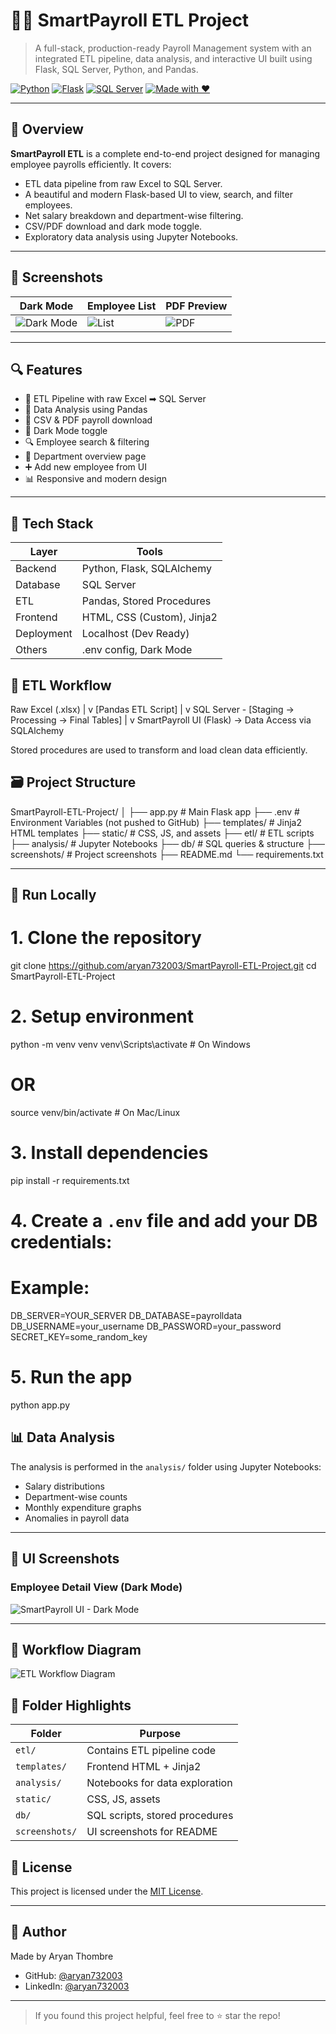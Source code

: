 # 👨‍💼 SmartPayroll ETL Project

> A full-stack, production-ready Payroll Management system with an integrated ETL pipeline, data analysis, and interactive UI built using Flask, SQL Server, Python, and Pandas.

[![Python](https://img.shields.io/badge/Python-3.11-blue?logo=python)](https://www.python.org/)
[![Flask](https://img.shields.io/badge/Flask-Web_Framework-black?logo=flask)](https://flask.palletsprojects.com/)
[![SQL Server](https://img.shields.io/badge/SQL%20Server-ETL%20Database-red?logo=microsoftsqlserver)](https://www.microsoft.com/en-us/sql-server/)
[![Made with ❤️](https://img.shields.io/badge/Made%20with-%E2%9D%A4-red)](#)

---

## 📌 Overview

**SmartPayroll ETL** is a complete end-to-end project designed for managing employee payrolls efficiently. It covers:

- ETL data pipeline from raw Excel to SQL Server.
- A beautiful and modern Flask-based UI to view, search, and filter employees.
- Net salary breakdown and department-wise filtering.
- CSV/PDF download and dark mode toggle.
- Exploratory data analysis using Jupyter Notebooks.

---

## 📸 Screenshots

| Dark Mode | Employee List | PDF Preview |
|----------|----------------|-------------|
| ![Dark Mode](https://github.com/aryan732003/SmartPayroll-ETL-Project/blob/main/Screenshots/dark_mode.png?raw=true) | ![List](https://github.com/aryan732003/SmartPayroll-ETL-Project/blob/main/Screenshots/list.png?raw=true) | ![PDF](https://github.com/aryan732003/SmartPayroll-ETL-Project/blob/main/Screenshots/pdf.png?raw=true) |

---

## 🔍 Features

- 🔄 ETL Pipeline with raw Excel ➡ SQL Server
- 🧠 Data Analysis using Pandas
- 📂 CSV & PDF payroll download
- 🌙 Dark Mode toggle
- 🔍 Employee search & filtering
- 🏢 Department overview page
- ➕ Add new employee from UI
- 📊 Responsive and modern design

---

## 🧰 Tech Stack

| Layer     | Tools                       |
|-----------|-----------------------------|
| Backend   | Python, Flask, SQLAlchemy   |
| Database  | SQL Server                  |
| ETL       | Pandas, Stored Procedures   |
| Frontend  | HTML, CSS (Custom), Jinja2  |
| Deployment| Localhost (Dev Ready)       |
| Others    | .env config, Dark Mode      |



## 🔄 ETL Workflow


Raw Excel (.xlsx)
        |
        v
[Pandas ETL Script]
        |
        v
SQL Server - [Staging → Processing → Final Tables]
        |
        v
SmartPayroll UI (Flask) → Data Access via SQLAlchemy


Stored procedures are used to transform and load clean data efficiently.



## 🗃️ Project Structure


SmartPayroll-ETL-Project/
│
├── app.py                   # Main Flask app
├── .env                     # Environment Variables (not pushed to GitHub)
├── templates/               # Jinja2 HTML templates
├── static/                  # CSS, JS, and assets
├── etl/                     # ETL scripts
├── analysis/                # Jupyter Notebooks
├── db/                      # SQL queries & structure
├── screenshots/             # Project screenshots
├── README.md
└── requirements.txt


---

## 🧪 Run Locally


# 1. Clone the repository
git clone https://github.com/aryan732003/SmartPayroll-ETL-Project.git
cd SmartPayroll-ETL-Project

# 2. Setup environment
python -m venv venv
venv\Scripts\activate        # On Windows
# OR
source venv/bin/activate     # On Mac/Linux

# 3. Install dependencies
pip install -r requirements.txt

# 4. Create a `.env` file and add your DB credentials:
# Example:
DB_SERVER=YOUR_SERVER
DB_DATABASE=payrolldata
DB_USERNAME=your_username
DB_PASSWORD=your_password
SECRET_KEY=some_random_key

# 5. Run the app
python app.py




## 📊 Data Analysis

The analysis is performed in the `analysis/` folder using Jupyter Notebooks:
- Salary distributions
- Department-wise counts
- Monthly expenditure graphs
- Anomalies in payroll data

---

## 📸 UI Screenshots

### Employee Detail View (Dark Mode)  
![SmartPayroll UI - Dark Mode](https://github.com/aryan732003/SmartPayroll-ETL-Project/blob/main/static/images/SmartPayroll_UI.png)

---

## 🔄 Workflow Diagram

![ETL Workflow Diagram](https://github.com/aryan732003/SmartPayroll-ETL-Project/blob/main/static/images/Flow_Diagram.png)



## 📁 Folder Highlights

| Folder       | Purpose                            |
|--------------|------------------------------------|
| `etl/`       | Contains ETL pipeline code         |
| `templates/` | Frontend HTML + Jinja2             |
| `analysis/`  | Notebooks for data exploration     |
| `static/`    | CSS, JS, assets                    |
| `db/`        | SQL scripts, stored procedures     |
| `screenshots/`| UI screenshots for README         |



## 📜 License

This project is licensed under the [MIT License](LICENSE).

---

## 👤 Author

Made by Aryan Thombre

- GitHub: [@aryan732003](https://github.com/aryan732003)
- LinkedIn: [@aryan732003](https://www.linkedin.com/in/aryan732003)

---

> If you found this project helpful, feel free to ⭐ star the repo!

